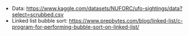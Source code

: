* Data: https://www.kaggle.com/datasets/NUFORC/ufo-sightings/data?select=scrubbed.csv
* Linked list bubble sort: https://www.prepbytes.com/blog/linked-list/c-program-for-performing-bubble-sort-on-linked-list/